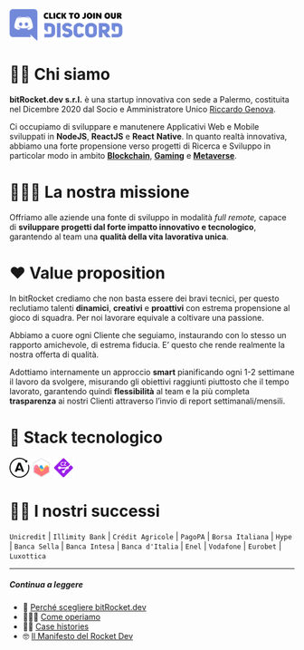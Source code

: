 [<img src="/assets/images/join-discord.png" width=200px alt='Join Discord Server' title='Join Discord Server'>](https://discord.gg/EhwCjs5r5u)

# 🖐🏻 Chi siamo

**bitRocket.dev s.r.l.** è una startup innovativa con sede a Palermo, costituita nel Dicembre 2020 dal Socio e Amministratore Unico [Riccardo Genova](https://github.com/riccardogenova-bitrocketdev).

Ci occupiamo di sviluppare e manutenere Applicativi Web e Mobile sviluppati in **NodeJS**, **ReactJS** e **React** **Native**. In quanto realtà innovativa, abbiamo una forte propensione verso progetti di Ricerca e Sviluppo in particolar modo in ambito **[Blockchain](https://github.com/bitRocket-dev/.github/blob/main/pages/BLOCKCHAIN.md)**, **[Gaming](https://github.com/bitRocket-dev/.github/blob/main/pages/BLOCKCHAIN.md)** e **[Metaverse](https://github.com/bitRocket-dev/.github/blob/main/pages/METAVERSE.md)**.

# 🧑🏽‍🚀 La nostra missione

Offriamo alle aziende una fonte di sviluppo in modalità _full remote,_ capace di **sviluppare progetti dal forte impatto innovativo e tecnologico**, garantendo al team una **qualità della vita lavorativa unica**.

# ❤️ Value proposition

In bitRocket crediamo che non basta essere dei bravi tecnici, per questo reclutiamo talenti **dinamici**, **creativi** e **proattivi** con estrema propensione al gioco di squadra. Per noi lavorare equivale a coltivare una passione.

Abbiamo a cuore ogni Cliente che seguiamo, instaurando con lo stesso un rapporto amichevole, di estrema fiducia. E’ questo che rende realmente la nostra offerta di qualità.

Adottiamo internamente un approccio **smart** pianificando ogni 1-2 settimane il lavoro da svolgere, misurando gli obiettivi raggiunti piuttosto che il tempo lavorato, garantendo quindi **flessibilità** al team e la più completa **trasparenza** ai nostri Clienti attraverso l’invio di report settimanali/mensili.

# 👾 Stack tecnologico

<img src="/assets/stack/apollographql.svg" width=35px alt='Apollo Graph' title='Apollo Graph'>
<img src="/assets/stack/chartjs.png" width=35px alt='ChartJS' title='ChartJS'>
<img src="/assets/stack/commitizen.png" width=35px alt='Commitizen' title='Commitizen'>

# 💪🏻 I nostri successi

`Unicredit` | `Illimity Bank` | `Crédit Agricole` | `PagoPA` | `Borsa Italiana` | `Hype` | `Banca Sella` | `Banca Intesa` | `Banca d'Italia` | `Enel` | `Vodafone` | `Eurobet` | `Luxottica`

---

##### Continua a leggere

- 🚀 [Perché scegliere bitRocket.dev](https://github.com/bitRocket-dev/.github/blob/main/profile/WHY_BITROCKET-DEV.md)
- 👨🏻‍💻 [Come operiamo](https://github.com/bitRocket-dev/.github/blob/main/profile/ABOUT.md)
- 💪🏻 [Case histories](https://github.com/bitRocket-dev/.github/blob/main/profile/CASE_HISTORIES.md)
- 🤓 [Il Manifesto del Rocket Dev](https://github.com/bitRocket-dev/.github/blob/main/profile/MANIFEST.md)
